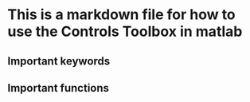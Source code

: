 # This is a markdown file for how to use the Controls Toolbox in matlab

## Important keywords 

## Important functions 



